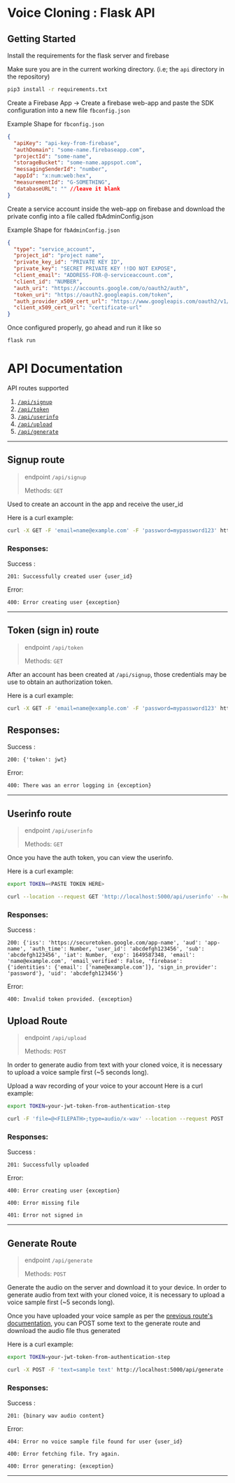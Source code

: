 # Voice Cloning : Flask API

## Getting Started 

Install the requirements for the flask server and firebase

Make sure you are in the current working directory. (i.e; the `api` directory in the repository)

```bash
pip3 install -r requirements.txt
```
Create a Firebase App -> Create a firebase web-app and paste the SDK configuration into a new file `fbconfig.json`

Example Shape for `fbconfig.json` 
```json
{
  "apiKey": "api-key-from-firebase",
  "authDomain": "some-name.firebaseapp.com",
  "projectId": "some-name",
  "storageBucket": "some-name.appspot.com",
  "messagingSenderId": "number",
  "appId": "x:num:web:hex",
  "measurementId": "G-SOMETHING",
  "databaseURL": "" //leave it blank
}
```
Create a service account inside the web-app on firebase and download the private config into a file called fbAdminConfig.json

Example Shape for `fbAdminConfig.json` 
```json
{
  "type": "service_account",
  "project_id": "project name",
  "private_key_id": "PRIVATE KEY ID",
  "private_key": "SECRET PRIVATE KEY !!DO NOT EXPOSE",
  "client_email": "ADDRESS-FOR-@-serviceaccount.com",
  "client_id": "NUMBER",
  "auth_uri": "https://accounts.google.com/o/oauth2/auth",
  "token_uri": "https://oauth2.googleapis.com/token",
  "auth_provider_x509_cert_url": "https://www.googleapis.com/oauth2/v1/certs",
  "client_x509_cert_url": "certificate-url"
}
```
Once configured properly, go ahead and run it like so 
```bash 
flask run
```
# API Documentation 

API routes supported
1. [`/api/signup`](#signup-route)
2. [`/api/token`](#token-sign-in-route)
3. [`/api/userinfo`](#userinfo-route)
4. [`/api/upload`](#upload-route)
5. [`/api/generate`](#generate-route)
----

## Signup route

> endpoint `/api/signup`
> 
> Methods: `GET`


Used to create an account in the app and receive the user_id

Here is a curl example:

```bash
curl -X GET -F 'email=name@example.com' -F 'password=mypassword123' http://localhost:5000/api/signup
```

### **Responses:**

Success :

`201: Successfully created user {user_id}`

Error: 

`400: Error creating user {exception}`

----

## Token (sign in) route

> endpoint `/api/token`
> 
> Methods: `GET`

After an account has been created at `/api/signup`,
those credentials may be use to obtain an authorization token.

Here is a curl example:

```bash
curl -X GET -F 'email=name@example.com' -F 'password=mypassword123' http://localhost:5000/api/token  
```

## **Responses:**

Success :

`200: {'token': jwt}`

Error: 

`400: There was an error logging in {exception}`

----
## Userinfo route

> endpoint `/api/userinfo`
> 
> Methods: `GET`
> 
Once you have the auth token, you can view the userinfo.

Here is a curl example:

```bash
export TOKEN=<PASTE TOKEN HERE>

curl --location --request GET 'http://localhost:5000/api/userinfo' --header 'authorization: $TOKEN'
```

### **Responses:**

Success :

`200: {'iss': 'https://securetoken.google.com/app-name', 'aud': 'app-name', 'auth_time': Number, 'user_id': 'abcdefgh123456', 'sub': 'abcdefgh123456', 'iat': Number, 'exp': 1649587348, 'email': 'name@example.com', 'email_verified': False, 'firebase': {'identities': {'email': ['name@example.com']}, 'sign_in_provider': 'password'}, 'uid': 'abcdefgh123456'}`

Error:

`400: Invalid token provided. {exception}`

## Upload Route

> endpoint `/api/upload`
> 
> Methods: `POST`

In order to generate audio from text with your cloned voice, it is necessary to upload a voice sample first (~5 seconds long).

Upload a wav recording of your voice to your account
Here is a curl example:

```bash
export TOKEN=your-jwt-token-from-authentication-step

curl -F 'file=@<FILEPATH>;type=audio/x-wav' --location --request POST 'http://localhost:5000/api/upload' --header "authorization: $TOKEN"
```

### **Responses:**

Success :

`201: Successfully uploaded`

Error: 

`400: Error creating user {exception}`

`400: Error missing file`

`401: Error not signed in`

----

## Generate Route

> endpoint `/api/generate`
> 
> Methods: `POST`

Generate the audio on the server and download it to your device.
In order to generate audio from text with your cloned voice, it is necessary to upload a voice sample first (~5 seconds long).

Once you have uploaded your voice sample as per the [previous route's documentation](#upload-route), you can POST some text to the generate route and download the audio file thus generated

Here is a curl example:

```bash
export TOKEN=your-jwt-token-from-authentication-step

curl -X POST -F 'text=sample text' http://localhost:5000/api/generate --header "authorization: $TOKEN" --output downloaded_audio.wav
```

### **Responses:**

Success :

`201: {binary wav audio content}`

Error: 

`404: Error no voice sample file found for user {user_id}`

`400: Error fetching file. Try again.`

`400: Error generating: {exception}`

----